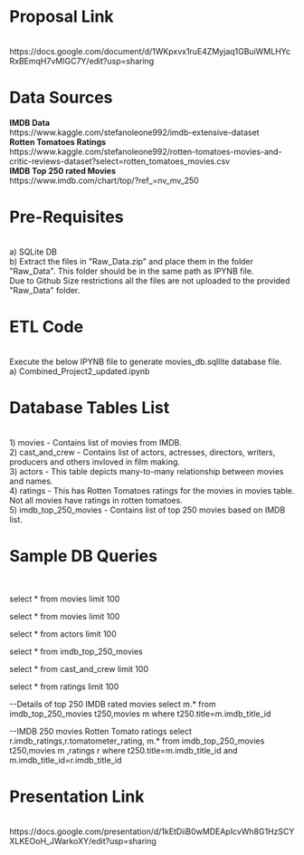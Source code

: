 # <h1> Proposal Link </h1>
 <br>
 https://docs.google.com/document/d/1WKpxvx1ruE4ZMyjaq1GBuiWMLHYcRxBEmqH7vMIGC7Y/edit?usp=sharing
 <br>
 
 <h1> Data Sources </h1>
 <b> IMDB Data </b> <br>
https://www.kaggle.com/stefanoleone992/imdb-extensive-dataset <br>
<b> Rotten Tomatoes Ratings </b> <br>
https://www.kaggle.com/stefanoleone992/rotten-tomatoes-movies-and-critic-reviews-dataset?select=rotten_tomatoes_movies.csv <br>
<b> IMDB Top 250 rated Movies </b> <br>
https://www.imdb.com/chart/top/?ref_=nv_mv_250 <br>

<h1> Pre-Requisites </h1> <br>
  a) SQLite DB <br>
  b) Extract the files in "Raw_Data.zip" and place them in the folder "Raw_Data". This folder should be in the same path as IPYNB file. <br>
      Due to Github Size restrictions all the files are not uploaded to the provided "Raw_Data" folder.
  
<h1> ETL Code </h1> <br>
Execute the below IPYNB file to generate movies_db.sqllite database file.<br>
  a) Combined_Project2_updated.ipynb <br>

<h1> Database Tables List</h1><br>
  1) movies - Contains list of movies from IMDB. <br>
  2) cast_and_crew - Contains list of actors, actresses, directors, writers, producers and others invloved in film making.<br>
  3) actors - This table depicts many-to-many relationship between movies and names. <br>
  4) ratings - This has Rotten Tomatoes ratings for the movies in movies table. Not all movies have ratings in rotten tomatoes. <br>
  5) imdb_top_250_movies - Contains list of top 250 movies based on IMDB list.

<h1> Sample DB Queries</h1> </br>
 <p> select * from movies limit 100

select * from movies limit 100

select * from actors limit 100

select * from imdb_top_250_movies

select * from cast_and_crew limit 100

select * from ratings limit 100

--Details of top 250 IMDB rated movies
select m.* from imdb_top_250_movies t250,movies m where t250.title=m.imdb_title_id

--IMDB 250 movies Rotten Tomato ratings
select r.imdb_ratings,r.tomatometer_rating, m.* from imdb_top_250_movies t250,movies m ,ratings r 
where t250.title=m.imdb_title_id and m.imdb_title_id=r.imdb_title_id

</p>
 <p> </p>

<h1> Presentation Link </h1>
 <br>
 https://docs.google.com/presentation/d/1kEtDiiB0wMDEApIcvWh8G1HzSCYXLKEOoH_JWarkoXY/edit?usp=sharing
 <br>

